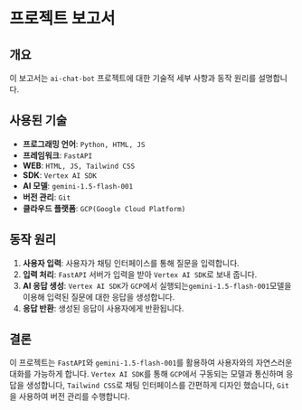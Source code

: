 # 프로젝트 보고서

## 개요
이 보고서는 `ai-chat-bot` 프로젝트에 대한 기술적 세부 사항과 동작 원리를 설명합니다.

## 사용된 기술
- **프로그래밍 언어**: `Python, HTML, JS`
- **프레임워크**: `FastAPI`
- **WEB**: `HTML, JS, Tailwind CSS`
- **SDK**: `Vertex AI SDK`
- **AI 모델**: `gemini-1.5-flash-001`
- **버전 관리**: `Git`
- **클라우드 플랫폼**: `GCP(Google Cloud Platform)`

## 동작 원리
1. **사용자 입력**: 사용자가 채팅 인터페이스를 통해 질문을 입력합니다.
2. **입력 처리**: `FastAPI` 서버가 입력을 받아 `Vertex AI SDK`로 보내 줍니다.
3. **AI 응답 생성**: `Vertex AI SDK`가 `GCP`에서 실행되는`gemini-1.5-flash-001`모델을 이용해 입력된 질문에 대한 응답을 생성합니다.
4. **응답 반환**: 생성된 응답이 사용자에게 반환됩니다.

## 결론
이 프로젝트는 `FastAPI`와 `gemini-1.5-flash-001`를 활용하여 사용자와의 자연스러운 대화를 가능하게 합니다. `Vertex AI SDK`를 통해 `GCP`에서 구동되는 모델과 통신하며 응답을 생성합니다, `Tailwind CSS`로 채팅 인터페이스를 간편하게 디자인 했습니다, `Git`을 사용하여 버전 관리를 수행합니다.
